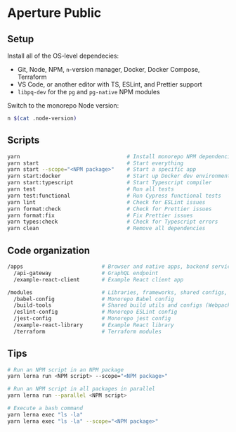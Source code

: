 # Aperture Public

## Setup

Install all of the OS-level dependecies:

- Git, Node, NPM, `n`-version manager, Docker, Docker Compose, Terraform
- VS Code, or another editor with TS, ESLint, and Prettier support
- `libpq-dev` for the `pg` and `pg-native` NPM modules

Switch to the monorepo Node version:

```sh
n $(cat .node-version)
```

## Scripts

```sh
yarn                                  # Install monorepo NPM dependencies
yarn start                            # Start everything
yarn start --scope="<NPM package>"    # Start a specific app
yarn start:docker                     # Start up Docker dev environment
yarn start:typescript                 # Start Typescript compiler
yarn test                             # Run all tests
yarn test:functional                  # Run Cypress functional tests
yarn lint                             # Check for ESLint issues
yarn format:check                     # Check for Prettier issues
yarn format:fix                       # Fix Prettier issues
yarn types:check                      # Check for Typescript errors
yarn clean                            # Remove all dependencies
```

## Code organization

```sh
/apps                         # Browser and native apps, backend services, lambdas
  /api-gateway                # GraphQL endpoint
  /example-react-client       # Example React client app

/modules                      # Libraries, frameworks, shared configs, utilities
  /babel-config               # Monorepo Babel config
  /build-tools                # Shared build utils and configs (Webpack, Typescript, etc.)
  /eslint-config              # Monorepo ESLint config
  /jest-config                # Monorepo jest config
  /example-react-library      # Example React library
  /terraform                  # Terraform modules
```

## Tips

```sh
# Run an NPM script in an NPM package
yarn lerna run <NPM script> --scope="<NPM package>"

# Run an NPM script in all packages in parallel
yarn lerna run --parallel <NPM script>

# Execute a bash command
yarn lerna exec "ls -la"
yarn lerna exec "ls -la" --scope="<NPM package>"
```
